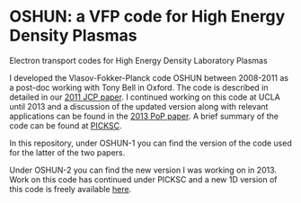 # OSHUN: a VFP code for High Energy Density Plasmas
Electron transport codes for High Energy Density Laboratory Plasmas

I developed the Vlasov-Fokker-Planck code OSHUN between 2008-2011 as a post-doc working with Tony Bell in Oxford. The code is described in detailed in our  <a href="http://www.sciencedirect.com/science/article/pii/S0021999111002828">2011 JCP paper</a>. I continued working on this code at UCLA until 2013 and a discussion of the updated version along with relevant applications can be found in the <a href="http://aip.scitation.org/doi/abs/10.1063/1.4801750">2013 PoP paper</a>. A brief summary of the code can be found at <a href="https://picksc.idre.ucla.edu/software/software-production-codes/oshun/"> PICKSC</a>.

In this repository, under OSHUN-1 you can find the version of the code used for the latter of the two papers. 

Under OSHUN-2 you can find the new version I was working on in 2013. Work on this code has continued under PICKSC and a new 1D version of this code is freely available <a href="https://github.com/UCLA-Plasma-Simulation-Group/OSHUN"> here</a>.    
